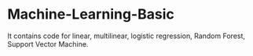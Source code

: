 # Machine-Learning-Basic

It contains code for linear, multilinear, logistic regression, Random Forest, Support Vector Machine.

